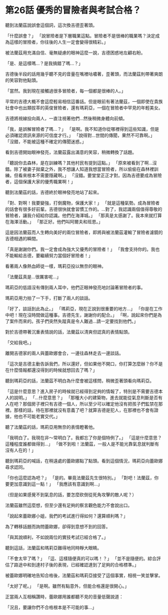 # 第26話 優秀的冒險者與考試合格？

聽到法蘭茲說誤會這個詞，這次換吉德歪著頭。

「什麼誤會？」
「說冒險者是下層職業這點。冒險者不是很棒的職業嗎？決定成為這樣的冒險者，你往後的人生一定會變得很精彩。」

被法蘭茲用充滿自信、毫無疑慮的眼神這麼一說，吉德困惑地左顧右盼。

「是、是這樣嗎...？是我搞錯了嗎...？」

吉德後半段的話用幾乎聽不見的音量在嘴裡咕噥著，歪著頭，而法蘭茲則帶著爽朗的笑容對他點頭。

「當然。我到現在接觸過很多冒險者，每一個都是很棒的人。」

平常的吉德大概不會這麼輕易相信這番話。但是眼前有著法蘭茲，一個即使在貴族社會中也出類拔萃的英俊冒險者，還有瑪莉亞，一個在冒險者中罕見的年輕美女。

吉德將視線投向兩人，一直注視著他們...然後稍微身體向前傾。

「我，是誤解冒險者了嗎...？」
「是啊。我不知道你從哪裡得到這些知識，但是必須確認資訊來源的可信度才行。」
「說得對...世間的傳聞，果然不可靠啊。」
「沒錯，不能被這種不確定的傳聞迷惑。」

看到吉德開始眼神發亮，法蘭茲露出滿意的笑容，稍微轉換了話題。

「聽說你去森林，是在訓練嗎？其他村民有提到這點。」
「原來被看到了啊...沒錯。除了被妻子拋棄之外，我不想讓人知道我想當冒險者，所以偷偷在森林裡訓練。但看來根本不需要隱藏啊。」
「沒錯。要堂堂正正才對。因為吉德要成為冒險者，這個保護大家的優秀職業啊！」

聽到法蘭茲的話，吉德終於眼神發亮地站了起來。

「對、對啊！我要變強，打倒魔物，保護大家！」
「就是這種氣勢。成為冒險者的話會有很多好前輩。吉德很快就會習慣工作的。...對了，我認識兩個值得尊敬的冒險者，讓我介紹給你認識。他們在海澤城。」
「那真是太感謝了。我本來就打算在海澤活動。」
「那正好。他們叫阿爾夫和班恩。」

這是因法蘭茲而人生轉向美好的兩位冒險者，即將與被法蘭茲灌輸了冒險者濾鏡的吉德相遇的瞬間。

「真是謝謝你們。我一定會成為強大又優秀的冒險者！」
「我會支持你的。我也不能輸給吉德，要繼續努力當個好冒險者！」

看著兩人像熱血師徒一樣，瑪莉亞投以無奈的眼神。

「法蘭茲真是...很厲害呢...」

瑪莉亞的低語沒有傳到兩人耳中，他們正眼神發亮地討論著冒險者的事。

瑪莉亞用力拍了一下手，打斷了兩人的談話。

「好了，談話到此為止。」
「瑪莉亞，現在正說到很重要的地方...」
「你是在工作中吧！現在沒時間做這種事。吉德先生，謝謝你的配合。」
「啊，說起來你們是為了案件而來的。孩子們突然失蹤真是令人難過...請一定要找到他們。」

對於吉德帶著沉重表情說的話，法蘭茲以清爽但認真的表情點頭。

「交給我吧。」

離開吉德家的兩人與蕾歐娜會合，一邊往森林走去一邊談話。

「這次是吉德主動告訴我們，所以還好，但如果他不開口，你打算怎麼辦？你不是在什麼情報都還沒得到的時候就想回去了嗎？」

聽到瑪莉亞的話，法蘭茲不明白為什麼會被這樣問，稍微歪著頭看向瑪莉亞。

「這是什麼意思？進入房子的時候就已經得到足夠的情報了，特別是不需要吉德本人的說明。」
「...什麼意思？」
「那種大小的建築物，進去就能從氣息判斷是否有人在吧？那個房子裡只有吉德一個人，所以至少可以確定他沒有把孩子們監禁在那裡。那樣的話，待在那裡就沒有意義了吧？就算吉德是犯人，在那裡也不會有證據，他也不可能老實交代。」

聽了法蘭茲的話，瑪莉亞用無奈的表情瞪著他。

「我明白了。我現在非～常明白了。我都忘了你是個特例了。」
「這是什麼意思？這種程度誰都做得到...」
「做不到啦！法蘭茲，一般人是不能光靠氣息就判斷有沒有人在的！」

聽到瑪莉亞的喊話，在稍遠處的蕾歐娜點了點頭。看到這個情況，瑪莉亞向蕾歐娜尋求認同。

「你也這麼認為吧？」
「是的。畢竟法蘭茲先生很特別。」
「對吧！法蘭茲，你要更加意識到這一點！」
「我應該有意識到啊...」

（但是如果感覺不到氣息的話，要怎麼砍倒從死角攻擊的敵人呢？）

法蘭茲雖然這麼想，但至少還有足夠的察言觀色能力不會說出口。

「說起來蕾歐娜小姐，我們的考試進行得如何？還算順利嗎？」

為了轉移話題而詢問蕾歐娜，卻得到意想不到的回答。

「與其說順利，不如說兩位的實技考試已經合格了。」

聽到這話，法蘭茲和瑪莉亞難得地同時睜大眼睛。

「不會太早了嗎？」
「這、這樣隨便真的可以嗎！？」
「並不是隨便的。綜合評估了路途中和到達村子後的表現，已經確認達到了足夠的合格標準。」

被蕾歐娜明確地告知合格後，法蘭茲和瑪莉亞接受了這個事實，相視一笑並擊掌。

「太好了呢。」
「是啊。雖然有點意外，但能合格還是很開心。」

正當兩人互相稱讚時，蕾歐娜用誰都聽不見的音量低聲說道：

「況且，要讓你們不合格根本是不可能的事...」